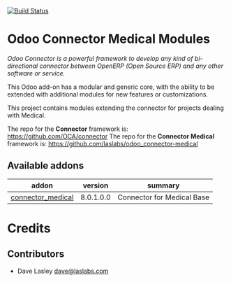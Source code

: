 [![Build Status](https://travis-ci.org/laslabs/odoo_connector-medical.svg?branch=8.0)](https://travis-ci.org/laslabs/odoo_connector-medical)

Odoo Connector Medical Modules
==============================

*Odoo Connector is a powerful framework to develop any kind of bi-directional connector between OpenERP (Open Source ERP) and any other software or service.*

This Odoo add-on has a modular and generic core, with the ability to be extended with additional modules for new features or customizations.

This project contains modules extending the connector for projects dealing with Medical.

The repo for the **Connector** framework is: https://github.com/OCA/connector
The repo for the **Connector Medical** framework is: https://github.com/laslabs/odoo_connector-medical

[//]: # (addons)
Available addons
----------------
addon | version | summary
--- | --- | ---
[connector_medical](connector_medical/) | 8.0.1.0.0 | Connector for Medical Base

[//]: # (end addons)

Credits
=======

Contributors
------------

* Dave Lasley <dave@laslabs.com>
